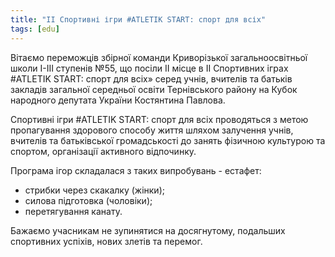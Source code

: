 ```yaml
---
title: "ІІ Спортивні ігри #ATLETIK START: спорт для всіх"
tags: [edu]
---
```


Вітаємо переможців збірної команди Криворізької загальноосвітньої школи І-ІІІ ступенів №55, що посіли ІІ місце в ІІ Спортивних іграх #ATLETIK START: спорт для всіх» серед учнів, вчителів та батьків закладів загальної середньої освіти Тернівського району на Кубок народного депутата України Костянтина Павлова.

Спортивні ігри #ATLETIK START: спорт для всіх проводяться з метою пропагування здорового способу життя шляхом залучення учнів, вчителів та батьківської громадськості до занять фізичною культурою та спортом, організації активного відпочинку.

Програма ігор складалася з таких випробувань - естафет:

- стрибки через скакалку (жінки);
- силова підготовка (чоловіки);
- перетягування канату.

Бажаємо учасникам не зупинятися на досягнутому, подальших спортивних успіхів, нових злетів та перемог.

<slideshow></slideshow>
